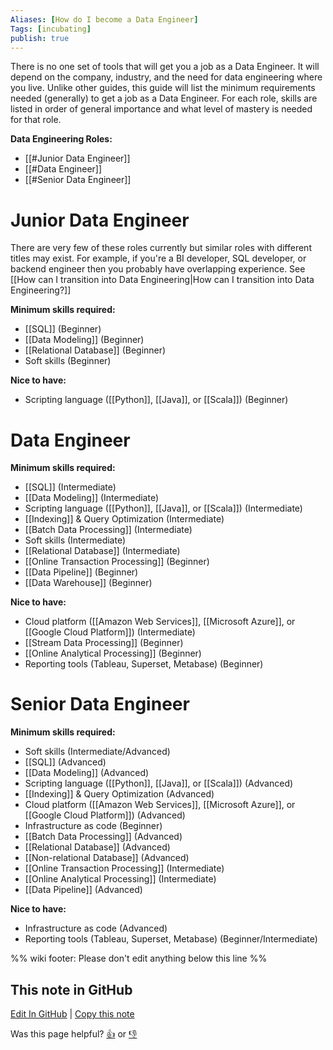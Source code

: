 ```yaml
---
Aliases: [How do I become a Data Engineer]
Tags: [incubating]
publish: true
---
```


There is no one set of tools that will get you a job as a Data Engineer. It will depend on the company, industry, and the need for data engineering where you live. Unlike other guides, this guide will list the minimum requirements needed (generally) to get a job as a Data Engineer. For each role, skills are listed in order of general importance and what level of mastery is needed for that role.

**Data Engineering Roles:**

- [[#Junior Data Engineer]]
- [[#Data Engineer]]
- [[#Senior Data Engineer]]

# Junior Data Engineer

There are very few of these roles currently but similar roles with different titles may exist. For example, if you're a BI developer, SQL developer, or backend engineer then you probably have overlapping experience. See [[How can I transition into Data Engineering|How can I transition into Data Engineering?]]

**Minimum skills required:**

- [[SQL]] (Beginner)
- [[Data Modeling]] (Beginner)
- [[Relational Database]] (Beginner)
- Soft skills (Beginner)

**Nice to have:**

- Scripting language ([[Python]], [[Java]], or [[Scala]]) (Beginner)

# Data Engineer

**Minimum skills required:**

- [[SQL]] (Intermediate)
- [[Data Modeling]] (Intermediate)
- Scripting language ([[Python]], [[Java]], or [[Scala]]) (Intermediate)
- [[Indexing]] & Query Optimization (Intermediate)
- [[Batch Data Processing]] (Intermediate)
- Soft skills (Intermediate)
- [[Relational Database]] (Intermediate)
- [[Online Transaction Processing]] (Beginner)
- [[Data Pipeline]] (Beginner)
- [[Data Warehouse]] (Beginner)

**Nice to have:**

- Cloud platform ([[Amazon Web Services]], [[Microsoft Azure]], or [[Google Cloud Platform]]) (Intermediate)
- [[Stream Data Processing]] (Beginner)
- [[Online Analytical Processing]] (Beginner)
- Reporting tools (Tableau, Superset, Metabase) (Beginner)

# Senior Data Engineer

**Minimum skills required:**

- Soft skills (Intermediate/Advanced)
- [[SQL]] (Advanced)
- [[Data Modeling]] (Advanced)
- Scripting language ([[Python]], [[Java]], or [[Scala]]) (Advanced)
- [[Indexing]] & Query Optimization (Advanced)
- Cloud platform ([[Amazon Web Services]], [[Microsoft Azure]], or [[Google Cloud Platform]]) (Advanced)
- Infrastructure as code (Beginner)
- [[Batch Data Processing]] (Advanced)
- [[Relational Database]] (Advanced)
- [[Non-relational Database]] (Advanced)
- [[Online Transaction Processing]] (Intermediate)
- [[Online Analytical Processing]] (Intermediate)
- [[Data Pipeline]] (Advanced)

**Nice to have:**

- Infrastructure as code (Advanced)
- Reporting tools (Tableau, Superset, Metabase) (Beginner/Intermediate)

%% wiki footer: Please don't edit anything below this line %%

## This note in GitHub

<span class="git-footer">[Edit In GitHub](https://github.dev/data-engineering-community/data-engineering-wiki/blob/main/FAQ/What%20skills%20do%20I%20need%20to%20become%20a%20Data%20Engineer.md "git-hub-edit-note") | [Copy this note](https://raw.githubusercontent.com/data-engineering-community/data-engineering-wiki/main/FAQ/What%20skills%20do%20I%20need%20to%20become%20a%20Data%20Engineer.md "git-hub-copy-note")</span>

<span class="git-footer">Was this page helpful?
[👍](https://tally.so/r/mOaxjk?rating=Yes&url=https://dataengineering.wiki/FAQ/What+skills+do+I+need+to+become+a+Data+Engineer) or [👎](https://tally.so/r/mOaxjk?rating=No&url=https://dataengineering.wiki/FAQ/What+skills+do+I+need+to+become+a+Data+Engineer)</span>
